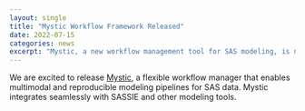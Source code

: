 ```yaml
---
layout: single
title: "Mystic Workflow Framework Released"
date: 2022-07-15
categories: news
excerpt: "Mystic, a new workflow management tool for SAS modeling, is now available."
---
```


We are excited to release [Mystic](https://github.com/ccpsas/mystic), a flexible workflow manager that enables multimodal and reproducible modeling pipelines for SAS data. Mystic integrates seamlessly with SASSIE and other modeling tools.

